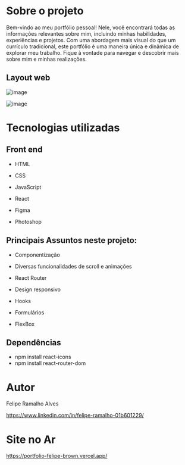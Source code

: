# Sobre o projeto

Bem-vindo ao meu portfólio pessoal! Nele, você encontrará todas as informações relevantes sobre mim, incluindo minhas habilidades, experiências e projetos. Com uma abordagem mais visual do que um currículo tradicional, este portfólio é uma maneira única e dinâmica de explorar meu trabalho. Fique à vontade para navegar e descobrir mais sobre mim e minhas realizações.

## Layout web
![image](https://user-images.githubusercontent.com/108680857/235500354-4fab9e36-9ec6-4d14-b595-9b4e69d8b02c.png)

![image](https://user-images.githubusercontent.com/108680857/235500388-8bb44e9f-925f-419e-996a-f25257198602.png)


# Tecnologias utilizadas
## Front end
- HTML
- CSS
- JavaScript
- React

- Figma
- Photoshop


## Principais Assuntos neste projeto:

- Componentização

- Diversas funcionalidades de scroll e animações

- React Router

- Design responsivo

- Hooks

- Formulários

- FlexBox


## Dependências

- npm install react-icons
- npm install react-router-dom

# Autor

Felipe Ramalho Alves

https://www.linkedin.com/in/felipe-ramalho-01b601229/

# Site no Ar
https://portfolio-felipe-brown.vercel.app/
